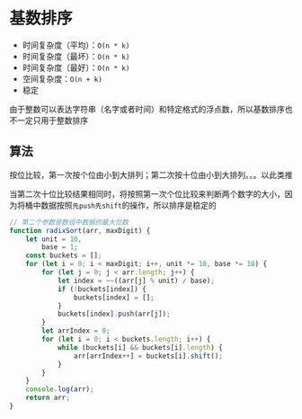 # 基数排序

- 时间复杂度（平均）：`O(n * k)`
- 时间复杂度（最坏）：`O(n * k)`
- 时间复杂度（最好）：`O(n * k)`
- 空间复杂度：`O(n + k)`
- 稳定

由于整数可以表达字符串（名字或者时间）和特定格式的浮点数，所以基数排序也不一定只用于整数排序

## 算法

按位比较，第一次按个位由小到大排列；第二次按十位由小到大排列。。。以此类推

当第二次十位比较结果相同时，将按照第一次个位比较来判断两个数字的大小，因为将桶中数据按照`先push先shift`的操作，所以排序是稳定的

```js
// 第二个参数是数组中数据的最大位数
function radixSort(arr, maxDigit) {
	let unit = 10,
		base = 1;
	const buckets = [];
	for (let i = 0; i < maxDigit; i++, unit *= 10, base *= 10) {
		for (let j = 0; j < arr.length; j++) {
			let index = ~~((arr[j] % unit) / base);
			if (!buckets[index]) {
				buckets[index] = [];
			}
			buckets[index].push(arr[j]);
		}
		let arrIndex = 0;
		for (let i = 0; i < buckets.length; i++) {
			while (buckets[i] && buckets[i].length) {
				arr[arrIndex++] = buckets[i].shift();
			}
		}
	}
	console.log(arr);
	return arr;
}
```